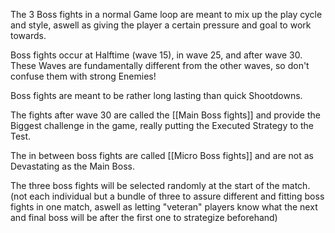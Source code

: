 The 3 Boss fights in a normal Game loop are meant to mix up the play cycle and style, aswell as giving the player a certain pressure and goal to work towards.

Boss fights occur at Halftime (wave 15), in wave 25, and after wave 30.
These Waves are fundamentally different from the other waves, so don't confuse them with strong Enemies!

Boss fights are meant to be rather long lasting than quick Shootdowns.

The fights after wave 30 are called the [[Main Boss fights]] and provide the Biggest challenge in the game, really putting the Executed Strategy to the Test.

The in between boss fights are called [[Micro Boss fights]] and are not as Devastating as the Main Boss.

The three boss fights will be selected randomly at the start of the match. 
(not each individual but a bundle of three to assure different and fitting boss fights in one match, aswell as letting "veteran" players know what the next and final boss will be after the first one to strategize beforehand)